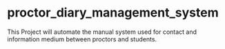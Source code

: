 # proctor_diary_management_system
This Project will automate the manual system used for contact and information medium between proctors and students.
